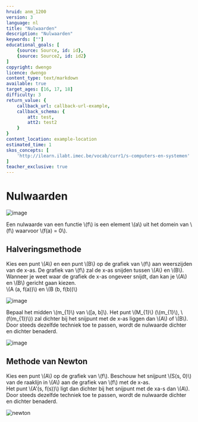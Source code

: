 ```yaml
---
hruid: anm_1200
version: 3
language: nl
title: "Nulwaarden"
description: "Nulwaarden"
keywords: [""]
educational_goals: [
    {source: Source, id: id}, 
    {source: Source2, id: id2}
]
copyright: dwengo
licence: dwengo
content_type: text/markdown
available: true
target_ages: [16, 17, 18]
difficulty: 3
return_value: {
    callback_url: callback-url-example,
    callback_schema: {
        att: test,
        att2: test2
    }
}
content_location: example-location
estimated_time: 1
skos_concepts: [
    'http://ilearn.ilabt.imec.be/vocab/curr1/s-computers-en-systemen'
]
teacher_exclusive: true
---
```


# Nulwaarden 

![image](https://github.com/dwengovzw/learning_content/assets/48352335/24af4dc2-bf19-4490-a292-60022e233a8a)

Een nulwaarde van een functie \\(f\\) is een element \\(a\\) uit het domein van \\(f\\) waarvoor \\(f(a) = 0\\). 

## Halveringsmethode

Kies een punt \\(A\\) en een punt \\(B\\) op de grafiek van \\(f\\) aan weerszijden van de x-as. De grafiek van \\(f\\) zal de x-as snijden tussen \\(A\\) en \\(B\\). Wanneer je weet waar de grafiek de x-as ongeveer snijdt, dan kan je \\(A\\) en \\(B\\) gericht gaan kiezen. <br>
\\(A (a, f(a))\\) en \\(B (b, f(b))\\)

![image](https://github.com/dwengovzw/learning_content/assets/48352335/9aab0afb-121a-4018-ba34-fa92eff9c974)

Bepaal het midden \\(m_{1}\\) van \\([a, b]\\). Het punt \\(M_{1}\\) (\\(m_{1}\\), \\(f(m_{1})\\)) zal dichter bij het snijpunt met de x-as liggen dan \\(A\\) of \\(B\\).<br>
Door steeds dezelfde techniek toe te passen, wordt de nulwaarde dichter en dichter benaderd.

![image](https://github.com/dwengovzw/learning_content/assets/48352335/0723a76e-416d-4114-975b-5bc5692ed64f)

## Methode van Newton

Kies een punt \\(A\\) op de grafiek van \\(f\\). Beschouw het snijpunt \\(S(s, 0)\\) van de raaklijn in \\(A\\) aan de grafiek van \\(f\\) met de x-as. <br>
Het punt \\(A'(s, f(s))\\) ligt dan dichter bij het snijpunt met de xa-s dan \\(A\\).<br>
Door steeds dezelfde techniek toe te passen, wordt de nulwaarde dichter en dichter benaderd.

![newton](https://github.com/dwengovzw/learning_content/assets/48352335/28aedc24-5f27-403c-a64c-15ad3f28da68)
